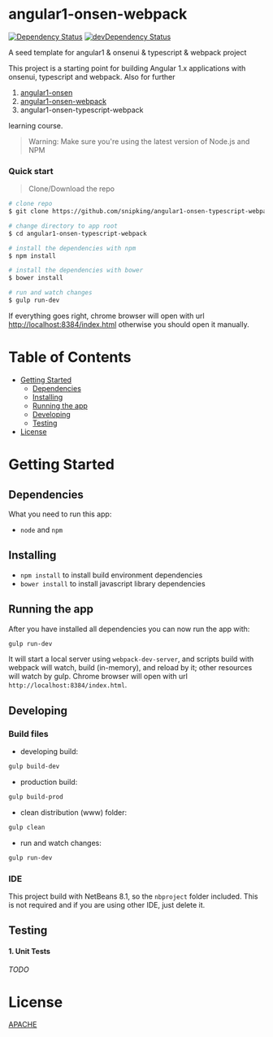 # angular1-onsen-webpack

[![Dependency Status](https://david-dm.org/snipking/angular1-onsen-typescript-webpack/status.svg)](https://david-dm.org/snipking/angular1-onsen-typescript-webpack#info=dependencies) [![devDependency Status](https://david-dm.org/snipking/angular1-onsen-typescript-webpack/dev-status.svg)](https://david-dm.org/snipking/angular1-onsen-typescript-webpack#info=devDependencies)

A seed template for angular1 & onsenui & typescript & webpack project

This project is a starting point for building Angular 1.x applications with onsenui, typescript and webpack. Also for further

1. [angular1-onsen](https://github.com/snipking/angular1-onsen.git)  
2. [angular1-onsen-webpack](https://github.com/snipking/angular1-onsen-webpack.git)  
3. angular1-onsen-typescript-webpack  

learning course.

>Warning: Make sure you're using the latest version of Node.js and NPM

### Quick start

> Clone/Download the repo

```bash
# clone repo
$ git clone https://github.com/snipking/angular1-onsen-typescript-webpack.git angular1-onsen-typescript-webpack

# change directory to app root
$ cd angular1-onsen-typescript-webpack

# install the dependencies with npm
$ npm install

# install the dependencies with bower
$ bower install

# run and watch changes
$ gulp run-dev
```

If everything goes right, chrome browser will open with url [http://localhost:8384/index.html](http://localhost:8384/index.html)
otherwise you should open it manually.

# Table of Contents

* [Getting Started](#getting-started)
    * [Dependencies](#dependencies)
    * [Installing](#installing)
    * [Running the app](#running-the-app)
    * [Developing](#developing)
    * [Testing](#testing)
* [License](#license)

# Getting Started

## Dependencies

What you need to run this app:
* `node` and `npm`

## Installing

* `npm install` to install build environment dependencies
* `bower install` to install javascript library dependencies

## Running the app

After you have installed all dependencies you can now run the app with:
```bash
gulp run-dev
```

It will start a local server using `webpack-dev-server`, and scripts build with webpack will watch, build (in-memory), and reload by it; other resources will watch by gulp. Chrome browser will open with url `http://localhost:8384/index.html`.

## Developing

### Build files

* developing build:  
```bash
gulp build-dev
```
* production build:  
```bash
gulp build-prod
```
* clean distribution (www) folder:  
```bash
gulp clean
```
* run and watch changes:  
```bash
gulp run-dev
```

### IDE

This project build with NetBeans 8.1, so the `nbproject` folder included. This is not required and if you are using other IDE, just delete it.

## Testing

#### 1. Unit Tests

_TODO_

# License

[APACHE](/LICENSE)
